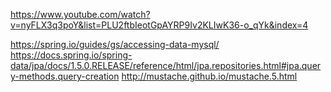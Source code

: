 https://www.youtube.com/watch?v=nyFLX3q3poY&list=PLU2ftbIeotGpAYRP9Iv2KLIwK36-o_qYk&index=4

https://spring.io/guides/gs/accessing-data-mysql/
https://docs.spring.io/spring-data/jpa/docs/1.5.0.RELEASE/reference/html/jpa.repositories.html#jpa.query-methods.query-creation
http://mustache.github.io/mustache.5.html